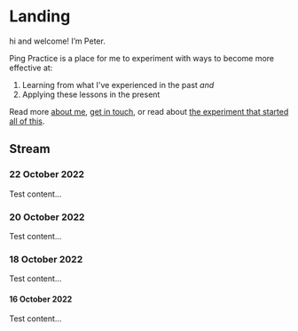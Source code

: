 # Landing

hi and welcome! I’m Peter.&#x20;

Ping Practice is a place for me to experiment with ways to become more effective at:

1. Learning from what I've experienced in the past _and_&#x20;
2. Applying these lessons in the present

Read more [about me](about.md), [get in touch](mailto:peter@pelberg.com), or read about [the experiment that started all of this](experiment-dailynotes.md).

## Stream

### 22 October 2022

Test content...

### 20 October 2022

Test content...

### 18 October 2022

Test content...

#### 16 October 2022

Test content...



